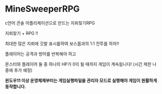 # MineSweeperRPG
c언어 콘솔 어플리케이션으로 만드는 지뢰찾기RPG

지뢰찾기 + RPG !!

최대한 많은 지뢰에 깃발 표시를하여 보스몹과의 1:1 전투를 하자!!

플레이어는 공격과 방어를 반복해야 하고

몬스터와 플레이어 둘 중 하나의 HP가 0이 될 때까지 게임이 계속됩니다! (시간 제한 나중에 추가 예정)

****윈도우11 이상 운영체제부터는 게임실행파일을 관리자 모드로 실행해야 게임이 원활하게 동작합니다.****

